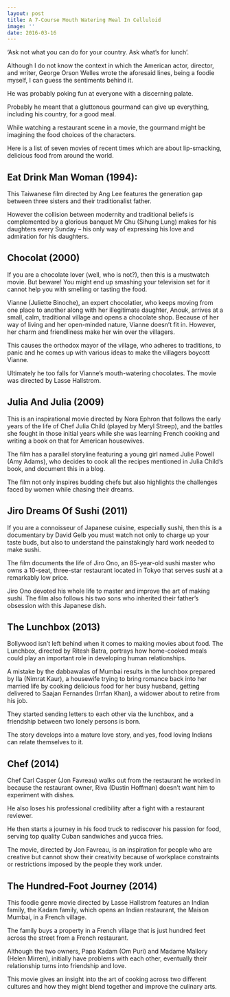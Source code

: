 ```yaml
---
layout: post
title: A 7-Course Mouth Watering Meal In Celluloid
image: ''
date: 2016-03-16
---
```

‘Ask not what you can do for your country. Ask what’s for lunch’.

Although I do not know the context in which the American actor, director, and writer, George Orson Welles wrote the aforesaid lines, being a foodie myself, I can guess the sentiments behind it.

He was probably poking fun at everyone with a discerning palate.

Probably he meant that a gluttonous gourmand can give up everything, including his country, for a good meal.

While watching a restaurant scene in a movie, the gourmand might be imagining the food choices of the characters.

Here is a list of seven movies of recent times which are about lip-smacking, delicious food from around the world.

## Eat Drink Man Woman (1994): 

This Taiwanese film directed by Ang Lee features the generation gap between three sisters and their traditionalist father.

However the collision between modernity and traditional beliefs is complemented by a glorious banquet Mr Chu (Sihung Lung) makes for his daughters every Sunday – his only way of expressing his love and admiration for his daughters.

## Chocolat (2000)

If you are a chocolate lover (well, who is not?), then this is a mustwatch movie. But beware! You might end up smashing your television set for it cannot help you with smelling or tasting the food. 

Vianne (Juliette Binoche), an expert chocolatier, who keeps moving from one place to another along with her illegitimate daughter, Anouk, arrives at a small, calm, traditional village and opens a chocolate shop. Because of her way of living and her open-minded nature, Vianne doesn’t fit in. However, her charm and friendliness make her win over the villagers.

This causes the orthodox mayor of the village, who adheres to traditions, to panic and he comes up with various ideas to make the villagers boycott Vianne.

Ultimately he too falls for Vianne’s mouth-watering chocolates. The movie was directed by Lasse Hallstrom.

## Julia And Julia (2009)

This is an inspirational movie directed by Nora Ephron that follows the early years of the life of Chef Julia Child (played by Meryl Streep), and the battles she fought in those initial years while she was learning French cooking and writing a book on that for American housewives.

The film has a parallel storyline featuring a young girl named Julie Powell (Amy Adams), who decides to cook all the recipes mentioned in Julia Child’s book, and document this in a blog.

The film not only inspires budding chefs but also highlights the challenges faced by women while chasing their dreams. 

## Jiro Dreams Of Sushi (2011) 

If you are a connoisseur of Japanese cuisine, especially sushi, then this is a documentary by David Gelb you must watch not only to charge up your taste buds, but also to understand the painstakingly hard work needed to make sushi. 

The film documents the life of Jiro Ono, an 85-year-old sushi master who owns a 10-seat, three-star restaurant located in Tokyo that serves sushi at a remarkably low price. 

Jiro Ono devoted his whole life to master and improve the art of making sushi. The film also follows his two sons who inherited their father’s obsession with this Japanese dish.

## The Lunchbox (2013)

Bollywood isn’t left behind when it comes to making movies about food. The Lunchbox, directed by Ritesh Batra, portrays how home-cooked meals could play an important role in developing human relationships.

A mistake by the dabbawalas of Mumbai results in the lunchbox prepared by Ila (Nimrat Kaur), a housewife trying to bring romance back into her married life by cooking delicious food for her busy husband, getting delivered to Saajan Fernandes (Irrfan Khan), a widower about to retire from his job. 

They started sending letters to each other via the lunchbox, and a friendship between two lonely persons is born. 

The story develops into a mature love story, and yes, food loving Indians can relate themselves to it.

## Chef (2014)

Chef Carl Casper (Jon Favreau) walks out from the restaurant he worked in because the restaurant owner, Riva (Dustin Hoffman) doesn’t want him to experiment with dishes. 

He also loses his professional credibility after a fight with a restaurant reviewer. 

He then starts a journey in his food truck to rediscover his passion for food, serving top quality Cuban sandwiches and yucca fries. 

The movie, directed by Jon Favreau, is an inspiration for people who are creative but cannot show their creativity because of workplace constraints or restrictions imposed by the people they work under.

## The Hundred-Foot Journey (2014)

This foodie genre movie directed by Lasse Hallstrom features an Indian family, the Kadam family, which opens an Indian restaurant, the Maison Mumbai, in a French village. 

The family buys a property in a French village that is just hundred feet across the street from a French restaurant. 

Although the two owners, Papa Kadam (Om Puri) and Madame Mallory (Helen Mirren), initially have problems with each other, eventually their relationship turns into friendship and love. 

This movie gives an insight into the art of cooking across two different cultures and how they might blend together and improve the culinary arts.
